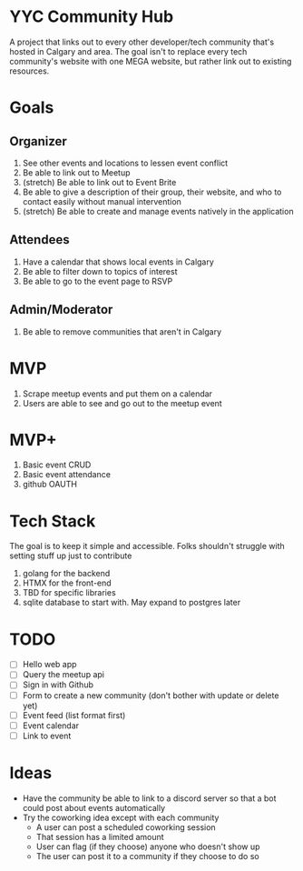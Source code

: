 # YYC Community Hub

A project that links out to every other developer/tech community that's hosted in
Calgary and area. The goal isn't to replace every tech community's website with one
MEGA website, but rather link out to existing resources.

# Goals

## Organizer

1. See other events and locations to lessen event conflict
1. Be able to link out to Meetup
1. (stretch) Be able to link out to Event Brite
1. Be able to give a description of their group, their website, and who to contact easily without manual intervention
1. (stretch) Be able to create and manage events natively in the application

## Attendees

1. Have a calendar that shows local events in Calgary
1. Be able to filter down to topics of interest
1. Be able to go to the event page to RSVP

## Admin/Moderator

1. Be able to remove communities that aren't in Calgary

# MVP

1. Scrape meetup events and put them on a calendar
1. Users are able to see and go out to the meetup event

# MVP+

1. Basic event CRUD
1. Basic event attendance
1. github OAUTH

# Tech Stack

The goal is to keep it simple and accessible. Folks shouldn't struggle with setting stuff up just to contribute

1. golang for the backend
2. HTMX for the front-end
3. TBD for specific libraries
4. sqlite database to start with. May expand to postgres later

# TODO

- [ ] Hello web app
- [ ] Query the meetup api
- [ ] Sign in with Github
- [ ] Form to create a new community (don't bother with update or delete yet)
- [ ] Event feed (list format first)
- [ ] Event calendar
- [ ] Link to event

# Ideas

- Have the community be able to link to a discord server so that a bot could post about events automatically
- Try the coworking idea except with each community
    - A user can post a scheduled coworking session
    - That session has a limited amount
    - User can flag (if they choose) anyone who doesn't show up
    - The user can post it to a community if they choose to do so
